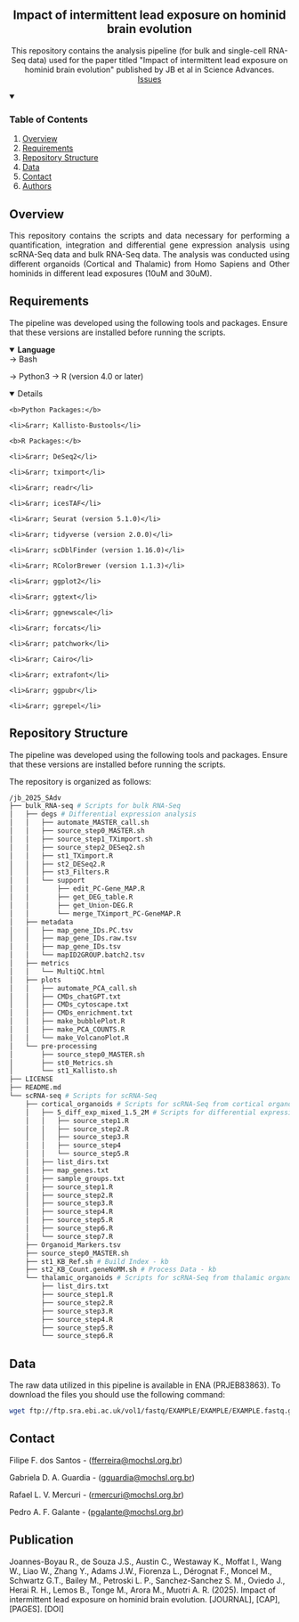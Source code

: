 <br />
<p align="center">
  <h2 align="center">Impact of intermittent lead exposure on hominid brain evolution</h2>
  <p align="center">
    This repository contains the analysis pipeline (for bulk and single-cell RNA-Seq data) used for the paper titled "Impact of intermittent lead exposure on hominid brain evolution" published by JB et al in Science Advances.
    <br />
    <a href="https://github.com/galantelab/jb_2025_SAdv/issues">Issues</a>
  </p>
</p>

<!-- TABLE OF CONTENTS -->
<details open="open">
  <summary><h3>Table of Contents</h3></summary>
  <ol>
    <li><a href="#overview">Overview</a></li>
    <li><a href="#requirements">Requirements</a></li>
    <li><a href="#repository-structure">Repository Structure</a></li>
    <li><a href="#data">Data</a></li>
    <li><a href="#contact">Contact</a></li>
    <li><a href="#authors">Authors</a></li>
  </ol>
</details>

<!-- OVERVIEW -->
## Overview
<p align="justify"> This repository contains the scripts and data necessary for performing a quantification, integration and differential gene expression analysis using scRNA-Seq data and bulk RNA-Seq data. The analysis was conducted using different organoids (Cortical and Thalamic) from Homo Sapiens and Other hominids in different lead exposures (10uM and 30uM). </p>

<!-- REQUIREMENTS -->
## Requirements
The pipeline was developed using the following tools and packages. Ensure that these versions are installed before running the scripts.

<details open="open">
    <summary><b>Language</b></summary>
&rarr; Bash

&rarr; Python3
&rarr; R (version 4.0 or later)
</details>

<details open="open">

    <b>Python Packages:</b>

	<li>&rarr; Kallisto-Bustools</li>

    <b>R Packages:</b>

	<li>&rarr; DeSeq2</li>

	<li>&rarr; tximport</li>

	<li>&rarr; readr</li>

	<li>&rarr; icesTAF</li>

	<li>&rarr; Seurat (version 5.1.0)</li>

	<li>&rarr; tidyverse (version 2.0.0)</li>

	<li>&rarr; scDblFinder (version 1.16.0)</li>

	<li>&rarr; RColorBrewer (version 1.1.3)</li>

	<li>&rarr; ggplot2</li>

	<li>&rarr; ggtext</li>

	<li>&rarr; ggnewscale</li>

	<li>&rarr; forcats</li>

	<li>&rarr; patchwork</li>

	<li>&rarr; Cairo</li>

	<li>&rarr; extrafont</li>

	<li>&rarr; ggpubr</li>

	<li>&rarr; ggrepel</li>
   <ol>
</details>

<!-- REPOSITORY STRUCTURE -->
## Repository Structure
The pipeline was developed using the following tools and packages. Ensure that these versions are installed before running the scripts.

The repository is organized as follows:
```bash
/jb_2025_SAdv
├── bulk_RNA-seq # Scripts for bulk RNA-Seq
│   ├── degs # Differential expression analysis
│   │   ├── automate_MASTER_call.sh
│   │   ├── source_step0_MASTER.sh
│   │   ├── source_step1_TXimport.sh
│   │   ├── source_step2_DESeq2.sh
│   │   ├── st1_TXimport.R
│   │   ├── st2_DESeq2.R
│   │   ├── st3_Filters.R
│   │   └── support
│   │       ├── edit_PC-Gene_MAP.R
│   │       ├── get_DEG_table.R
│   │       ├── get_Union-DEG.R
│   │       └── merge_TXimport_PC-GeneMAP.R
│   ├── metadata
│   │   ├── map_gene_IDs.PC.tsv
│   │   ├── map_gene_IDs.raw.tsv
│   │   ├── map_gene_IDs.tsv
│   │   └── mapID2GROUP.batch2.tsv
│   ├── metrics
│   │   └── MultiQC.html
│   ├── plots
│   │   ├── automate_PCA_call.sh
│   │   ├── CMDs_chatGPT.txt
│   │   ├── CMDs_cytoscape.txt
│   │   ├── CMDs_enrichment.txt
│   │   ├── make_bubblePlot.R
│   │   ├── make_PCA_COUNTS.R
│   │   └── make_VolcanoPlot.R
│   └── pre-processing
│       ├── source_step0_MASTER.sh
│       ├── st0_Metrics.sh
│       └── st1_Kallisto.sh
├── LICENSE
├── README.md
└── scRNA-seq # Scripts for scRNA-Seq
    ├── cortical_organoids # Scripts for scRNA-Seq from cortical organoids analysis
    │   ├── 5_diff_exp_mixed_1.5_2M # Scripts for differential expression analysis
    │   │   ├── source_step1.R
    │   │   ├── source_step2.R
    │   │   ├── source_step3.R
    │   │   ├── source_step4
    │   │   └── source_step5.R
    │   ├── list_dirs.txt
    │   ├── map_genes.txt
    │   ├── sample_groups.txt
    │   ├── source_step1.R
    │   ├── source_step2.R
    │   ├── source_step3.R
    │   ├── source_step4.R
    │   ├── source_step5.R
    │   ├── source_step6.R
    │   └── source_step7.R
    ├── Organoid_Markers.tsv
    ├── source_step0_MASTER.sh
    ├── st1_KB_Ref.sh # Build Index - kb
    ├── st2_KB_Count.geneNoMM.sh # Process Data - kb
    └── thalamic_organoids # Scripts for scRNA-Seq from thalamic organoids analysis
        ├── list_dirs.txt
        ├── source_step1.R
        ├── source_step2.R
        ├── source_step3.R
        ├── source_step4.R
        ├── source_step5.R
        └── source_step6.R
```

<!-- DATA -->
## Data
The raw data utilized in this pipeline is available in ENA (PRJEB83863). To download the files you should use the following command:
```bash
wget ftp://ftp.sra.ebi.ac.uk/vol1/fastq/EXAMPLE/EXAMPLE/EXAMPLE.fastq.gz
```

<!-- Contact -->
## Contact
Filipe F. dos Santos - (fferreira@mochsl.org.br)

Gabriela D. A. Guardia - (gguardia@mochsl.org.br)

Rafael L. V. Mercuri - (rmercuri@mochsl.org.br)

Pedro A. F. Galante - (pgalante@mochsl.org.br)

<!-- Publication -->
## Publication
Joannes-Boyau R., de Souza J.S., Austin C., Westaway K., Moffat I., Wang W., Liao W., Zhang Y., Adams J.W., 
Fiorenza L., Dérognat F., Moncel M., Schwartz G.T., Bailey M., Petroski L. P., Sanchez-Sanchez S. M., Oviedo J., 
Herai R. H., Lemos B., Tonge M., Arora M., Muotri A. R. (2025). Impact of intermittent lead exposure on hominid brain evolution. [JOURNAL], [CAP], [PAGES]. [DOI]
